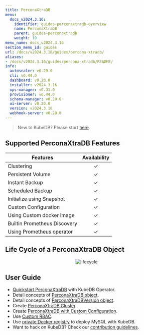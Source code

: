 ```yaml
---
title: PerconaXtraDB
menu:
  docs_v2024.3.16:
    identifier: guides-perconaxtradb-overview
    name: PerconaXtraDB
    parent: guides-perconaxtradb
    weight: 10
menu_name: docs_v2024.3.16
section_menu_id: guides
url: /docs/v2024.3.16/guides/percona-xtradb/
aliases:
- /docs/v2024.3.16/guides/percona-xtradb/README/
info:
  autoscaler: v0.29.0
  cli: v0.44.0
  dashboard: v0.20.0
  installer: v2024.3.16
  ops-manager: v0.31.0
  provisioner: v0.44.0
  schema-manager: v0.20.0
  ui-server: v0.20.0
  version: v2024.3.16
  webhook-server: v0.20.0
---
```


> New to KubeDB? Please start [here](/docs/v2024.3.16/README).

## Supported PerconaXtraDB Features

| Features                                                | Availability |
| ------------------------------------------------------- | :----------: |
| Clustering                                              |   &#10003;   |
| Persistent Volume                                       |   &#10003;   |
| Instant Backup                                          |   &#10003;   |
| Scheduled Backup                                        |   &#10003;   |
| Initialize using Snapshot                               |   &#10003;   |
| Custom Configuration                                    |   &#10003;   |
| Using Custom docker image                               |   &#10003;   |
| Builtin Prometheus Discovery                            |   &#10003;   |
| Using Prometheus operator                               |   &#10003;   |

## Life Cycle of a PerconaXtraDB Object

<p align="center">
  <img alt="lifecycle"  src="/docs/v2024.3.16/guides/percona-xtradb/images/perconaxtradb-lifecycle.svg" >
</p>

## User Guide

- [Quickstart PerconaXtraDB](/docs/v2024.3.16/guides/percona-xtradb/quickstart/overview) with KubeDB Operator.
- Detail concepts of [PerconaXtraDB object](/docs/v2024.3.16/guides/percona-xtradb/concepts/perconaxtradb).
- Detail concepts of [PerconaXtraDBVersion object](/docs/v2024.3.16/guides/percona-xtradb/concepts/perconaxtradb-version).
- Create [PerconaXtraDB Cluster](/docs/v2024.3.16/guides/percona-xtradb/clustering/galera-cluster).
- Create [PerconaXtraDB with Custom Configuration](/docs/v2024.3.16/guides/percona-xtradb/configuration/using-config-file).
- Use [Custom RBAC](/docs/v2024.3.16/guides/percona-xtradb/custom-rbac/using-custom-rbac).
- Use [private Docker registry](/docs/v2024.3.16/guides/percona-xtradb/private-registry/quickstart) to deploy MySQL with KubeDB.
- Want to hack on KubeDB? Check our [contribution guidelines](/docs/v2024.3.16/CONTRIBUTING).
